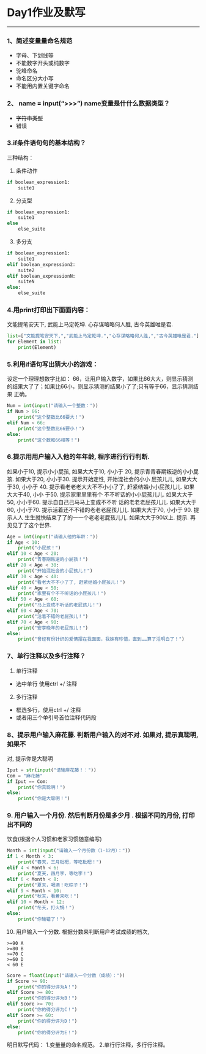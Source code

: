 # Day1作业及默写
---

### 1、简述变量量命名规范
- 字母、下划线等
- 不能数字开头或纯数字
- 驼峰命名
- 命名区分大小写
- 不能用内置关键字命名

### 2、 name = input(“>>>”) name变量是什什么数据类型？
- ~~字符串类型~~ 
- 错误
### 3.if条件语句句的基本结构？
三种结构：
1. 条件动作
```python
if boolean_expression1:
    suite1
```
2. 分支型
```python
if boolean_expression1:
    suite1
else
    else_suite
```
3. 多分支
```python
if boolean_expression1:
    suite1
elif boolean_expression2:
    suite2
elif boolean_expressionN:
    suiteN
else:
    else_suite
```

### 4.用print打印出下⾯面内容：
文能提笔安天下,
武能上马定乾坤.
心存谋略略何人胜,
古今英雄唯是君.

```python
list=["文能提笔安天下,","武能上马定乾坤.","心存谋略略何人胜,","古今英雄唯是君."]
for Element in list:
    print(Element)
```
###  5.利用if语句写出猜大小的游戏：
设定一个理理想数字比如： 66，让用户输入数字，如果比66⼤大，则显示猜测
的结果大了了；如果比66小，则显示猜测的结果小了了;只有等于66，显示猜测结果
正确。
```python
Num = int(input("请输入一个整数："))
if Num > 66:
    print("这个整数比66要大！")
elif Num < 66:
    print("这个整数比66要小！")
else:
    print("这个数和66相等！")
```
### 6.提⽰⽤用户输⼊入他的年年龄, 程序进⾏行行判断.
如果小于10, 提⽰⼩小屁孩, 如果⼤大于10, ⼩小于 20, 提⽰⻘青春期叛逆的⼩小屁孩.
如果大于20, ⼩小于30. 提⽰开始定性, 开始混社会的⼩小 屁孩⼉儿, 如果⼤大于30, ⼩小于
40. 提⽰看⽼老老⼤大不不⼩小了了, 赶紧结婚⼩小屁孩⼉儿. 如果⼤大于40, ⼩小 于50. 提⽰家⾥里里有个
不不听话的⼩小屁孩⼉儿. 如果⼤大于50, ⼩小于60. 提⽰⾃自⼰己⻢马上变成不不听 话的⽼老老屁孩⼉儿.
如果⼤大于60, ⼩小于70. 提⽰活着还不不错的⽼老老屁孩⼉儿. 如果⼤大于70, ⼩小于 90. 提⽰⼈人
⽣生就快结束了了的⼀一个⽼老老屁孩⼉儿. 如果⼤大于90以上. 提⽰. 再⻅见了了这个世界.
```python
Age = int(input("请输入他的年龄："))
if Age < 10:
    print("小屁孩！")
elif 10 < Age < 20:
    print("青春期叛逆的小屁孩！")
elif 20 < Age < 30:
    print("开始混社会的小屁孩儿！")
elif 30 < Age < 40:
    print("看老大不不小了了, 赶紧结婚小屁孩儿！")
elif 40 < Age < 50:
    print("家里有个不不听话的小屁孩儿！")
elif 50 < Age < 60:
    print("马上变成不听话的老屁孩儿！")
elif 60 < Age < 70:
    print("活着不错的老屁孩儿！")
elif 70 < Age < 90:
    print("安享晚年的老屁孩儿！")
else:
    print("曾经有份针织的爱情摆在我面面，我妹有珍惜，直到……算了活明白了！")
```
### 7、单行注释以及多行注释？
1. 单行注释
 - 选中单行 使用ctrl +/ 注释
2. 多行注释
 - 框选多行，使用ctrl +/ 注释
 - 或者用三个单引号首位注释代码段

### 8、提⽰⽤户输⼊⿇花藤. 判断⽤户输⼊的对不对. 如果对, 提⽰真聪明, 如果不
对, 提⽰你是大聪明

```python
Iput = str(input("请输麻花藤！："))
Com = "麻花藤"
if Iput == Com:
    print("你真聪明！")
else:
    print("你是大聪明！")
```
### 9. 用户输入一个月份. 然后判断月份是多少月 . 根据不同的月份, 打印出不同的
饮食(根据个人习惯和老家习惯随意编写)
```python
Month = int(input("请输入一个月份数（1-12月）："))
if 1 < Month < 3:
    print("春天，三月枇杷，等吃枇杷！")
elif 4 < Month < 6:
    print("夏天，四月李，等吃李！")
elif 6 < Month < 8:
    print("夏天，喝酒！吃粽子！")
elif 9 < Month < 10:
    print("秋天，看着来吃！")
elif 10 < Month < 12:
    print("冬天，打火锅！")
else:
    print("你输错了！")
```
10. 用户输入一个分数. 根据分数来判断用户考试成绩的档次,
```
>=90 A
>=80 B
>=70 C
>=60 D
< 60 E
```
```python
Score = float(input("请输入一个分数（成绩）："))
if Score >= 90:
    print("你的得分评为A！")
elif Score >= 80:
    print("你的得分评为B！")
elif Score >= 70:
    print("你的得分评为C！")
elif Score >= 60:
    print("你的得分评为D！")
else:
    print("你的得分评为E！")
```

明日默写代码：
1.变量量的命名规范。
2.单行行注释，多行行注释。
